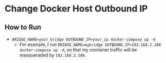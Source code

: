 # Change Docker Host Outbound IP

## How to Run
* `BRIDGE_NAME=your_bridge OUTBOUND_IP=your_ip docker-compose up -d`
    * For example, I run `BRIDGE_NAME=mybridge OUTBOUND_IP=192.168.2.100 docker-compose up -d`, so that my container traffic will be masqueraded by `192.168.2.100`.
